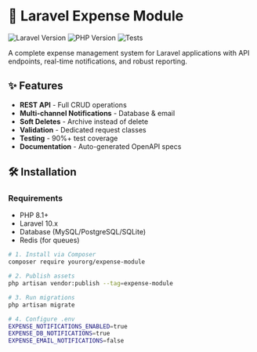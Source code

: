 # 🧾 Laravel Expense Module

![Laravel Version](https://img.shields.io/badge/Laravel-10.x-%23FF2D20)
![PHP Version](https://img.shields.io/badge/PHP-8.1+-%23777BB4)
![Tests](https://img.shields.io/badge/Tests-Passing-brightgreen)

A complete expense management system for Laravel applications with API endpoints, real-time notifications, and robust reporting.

## ✨ Features

- **REST API** - Full CRUD operations
- **Multi-channel Notifications** - Database & email
- **Soft Deletes** - Archive instead of delete
- **Validation** - Dedicated request classes
- **Testing** - 90%+ test coverage
- **Documentation** - Auto-generated OpenAPI specs

## 🛠️ Installation

### Requirements
- PHP 8.1+
- Laravel 10.x
- Database (MySQL/PostgreSQL/SQLite)
- Redis (for queues)

```bash
# 1. Install via Composer
composer require yourorg/expense-module

# 2. Publish assets
php artisan vendor:publish --tag=expense-module

# 3. Run migrations
php artisan migrate

# 4. Configure .env
EXPENSE_NOTIFICATIONS_ENABLED=true
EXPENSE_DB_NOTIFICATIONS=true
EXPENSE_EMAIL_NOTIFICATIONS=false